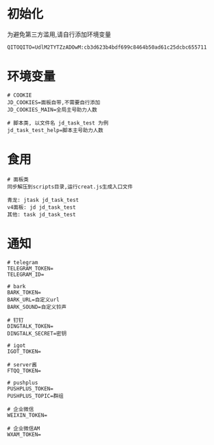 # 初始化

为避免第三方滥用,请自行添加环境变量
    
	QITOQITO=UdlM2TYTZzADOwM:cb3d623b4bdf699c8464b50ad61c25dcbc655711
# 环境变量
	# COOKIE
	JD_COOKIES=面板自带,不需要自行添加
	JD_COOKIES_MAIN=全局主号助力人数
	 
	# 脚本类, 以文件名 jd_task_test 为例
	jd_task_test_help=脚本主号助力人数
# 食用
    # 面板类
	同步解压到scripts目录,运行creat.js生成入口文件
	
	青龙: jtask jd_task_test
	v4面板: jd jd_task_test
	其他: task jd_task_test
	 


# 通知
    
	# telegram
	TELEGRAM_TOKEN= 
	TELEGRAM_ID= 
	
	# bark
	BARK_TOKEN= 
	BARK_URL=自定义url
	BARK_SOUND=自定义铃声
	
	# 钉钉
	DINGTALK_TOKEN=
	DINGTALK_SECRET=密钥
	
	# igot
	IGOT_TOKEN=
	
	# server酱
	FTQQ_TOKEN=
	
	# pushplus
	PUSHPLUS_TOKEN=
	PUSHPLUS_TOPIC=群组
	
	# 企业微信
	WEIXIN_TOKEN=
	
	# 企业微信AM
	WXAM_TOKEN=
